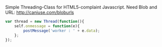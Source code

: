 Simple Threading-Class for HTML5-complaint Javascript.
Need Blob and URL: http://caniuse.com/bloburls

```Javascript
var thread = new Thread(function(){
    self.onmessage = function(e){
        postMessage('worker : ' + e.data);
    };
});
```